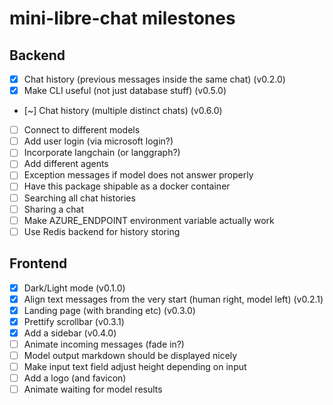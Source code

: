 # mini-libre-chat milestones

## Backend
- [x] Chat history (previous messages inside the same chat) (v0.2.0)
- [x] Make CLI useful (not just database stuff) (v0.5.0)
- [~] Chat history (multiple distinct chats) (v0.6.0)
- [ ] Connect to different models
- [ ] Add user login (via microsoft login?)
- [ ] Incorporate langchain (or langgraph?)
- [ ] Add different agents
- [ ] Exception messages if model does not answer properly
- [ ] Have this package shipable as a docker container
- [ ] Searching all chat histories
- [ ] Sharing a chat
- [ ] Make AZURE_ENDPOINT environment variable actually work
- [ ] Use Redis backend for history storing

## Frontend
- [x] Dark/Light mode (v0.1.0)
- [x] Align text messages from the very start (human right, model left) (v0.2.1)
- [x] Landing page (with branding etc) (v0.3.0)
- [x] Prettify scrollbar (v0.3.1)
- [x] Add a sidebar (v0.4.0)
- [ ] Animate incoming messages (fade in?)
- [ ] Model output markdown should be displayed nicely
- [ ] Make input text field adjust height depending on input
- [ ] Add a logo (and favicon)
- [ ] Animate waiting for model results
